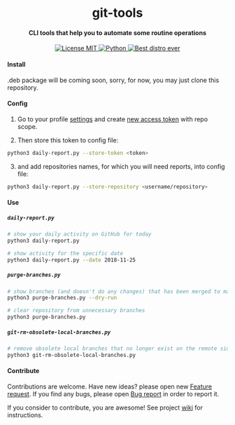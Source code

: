 <h1 align="center">
  git-tools
</h1>

<h4 align="center">
  CLI tools that help you to automate some routine operations
</h4>

<p align="center">
  <a href="https://github.com/digitalduke/git-tools/blob/master/LICENSE">
    <img alt="License MIT" src="https://img.shields.io/github/license/mashape/apistatus.svg?style=flat-square">
  </a>
  <a href="https://www.python.org/">
    <img alt="Python" src="https://img.shields.io/pypi/pyversions/Django.svg?style=flat-square">
  </a>
  <a href="https://www.debian.org/">
    <img alt="Best distro ever" src="https://img.shields.io/badge/platform-linux-yellow.svg?style=flat-square">
  </a>
</p>

#### Install

.deb package will be coming soon, sorry, for now, you may just clone this repository. 

#### Config

1. Go to your profile [settings](https://github.com/settings/tokens) and create [new access token](https://github.com/settings/tokens/new) with repo scope.

2. Then store this token to config file:
```bash
python3 daily-report.py --store-token <token>
```

3. and add repositories names, for which you will need reports, into config file:
```bash
python3 daily-report.py --store-repository <username/repository>
```

#### Use

##### `daily-report.py`
```bash
# show your daily activity on GitHub for today
python3 daily-report.py

# show activity for the specific date
python3 daily-report.py --date 2018-11-25

```

##### `purge-branches.py`
```bash
# show branches (and doesn't do any changes) that has been merged to master and can be cleaned
python3 purge-branches.py --dry-run

# clear repository from unnecessary branches
python3 purge-branches.py

```

##### `git-rm-obsolete-local-branches.py`
```bash
# remove obsolete local branches that no longer exist on the remote side
python3 git-rm-obsolete-local-branches.py

```

#### Contribute
Contributions are welcome. Have new ideas? please open new [Feature request](https://github.com/digitalduke/git-tools/issues/new?template=feature_request.md). If you find any bugs, please open [Bug report](https://github.com/digitalduke/git-tools/issues/new?template=bug_report.md) in order to report it.

If you consider to contribute, you are awesome! See project [wiki](https://github.com/digitalduke/git-tools/wiki) for instructions. 
